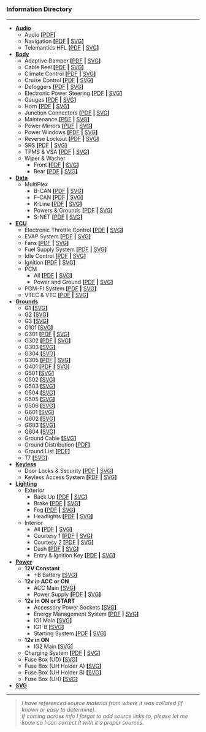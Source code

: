 ### Information Directory ###
---
* **[Audio](Audio)**
  * Audio **[**[PDF](Audio/Audio.pdf)**]**
  * Navigation **[**[PDF](Audio/Navigation.pdf) **|** [SVG](Audio/Navigation.svg)**]**
  * Telemantics HFL **[**[PDF](Audio/Telemantics%20HFL.pdf) **|** [SVG](Audio/Telemantics%20HFL.svg)**]**
* **[Body](Body)**
  * Adaptive Damper **[**[PDF](Body/Adaptive%20Damper.pdf) **|** [SVG](Body/Adaptive%20Damper.svg)**]**
  * Cable Reel **[**[PDF](Body/Cable%20Reel%20(Clock%20Spring).pdf) **|** [SVG](Body/Cable%20Reel%20(Clock%20Spring).svg)**]**
  * Climate Control **[**[PDF](Body/Climate%20Control.pdf) **|** [SVG](Body/Climate%20Control.svg)**]**
  * Cruise Control **[**[PDF](Body/Cruise%20Control.pdf) **|** [SVG](Body/Cruise%20Control.svg)**]**
  * Defoggers **[**[PDF](Body/Defoggers.pdf) **|** [SVG](Body/Defoggers.pdf)**]**
  * Electronic Power Steering **[**[PDF](Body/Electronic%20Power%20Steering.pdf) **|** [SVG](Body/Electronic%20Power%20Steering.svg)**]**
  * Gauges **[**[PDF](Body/Gauges.pdf) **|** [SVG](Body/Gauges.svg)**]**
  * Horn **[**[PDF](Body/Horn.pdf) **|** [SVG](Body/Horn.svg)**]**
  * Junction Connectors **[**[PDF](Body/Junction%20Connectors.pdf) **|** [SVG](Body/Junction%20Connectors.svg)**]**
  * Maintenance **[**[PDF](Body/Maintenance.pdf) **|** [SVG](Body/Maintenance.svg)**]**
  * Power Mirrors **[**[PDF](Body/Power%20Mirrors.pdf) **|** [SVG](Body/Power%20Mirrors.svg)**]**
  * Power Windows **[**[PDF](Body/Power%20Windows.pdf) **|** [SVG](Body/Power%20Windows.svg)**]**
  * Reverse Lockout **[**[PDF](Body/Reverse%20Lockout.pdf) **|** [SVG](Body/Reverse%20Lockout.svg)**]**
  * SRS **[**[PDF](Body/SRS.pdf) **|** [SVG](Body/SRS.svg)**]**
  * TPMS & VSA **[**[PDF](Body/TPMS%20%26%20VSA.pdf) **|** [SVG](Body/TPMS%20%26%20VSA.svg)**]**
  * Wiper & Washer
    * Front **[**[PDF](Body/Wiper%20%26%20Washer%20(Front).pdf) **|** [SVG](Body/Wiper%20%26%20Washer%20(Front).svg)**]**
    * Rear **[**[PDF](Body/Wiper%20%26%20Washer%20(Rear).pdf) **|** [SVG](Body/Wiper%20%26%20Washer%20(Rear).svg)**]**
* **[Data](Data)**
  * MultiPlex
    * B-CAN **[**[PDF](Data/MultiPlex%20B-CAN.pdf) **|** [SVG](Data/MultiPlex%20B-CAN.svg)**]**
    * F-CAN **[**[PDF](Data/MultiPlex%20F-CAN.pdf) **|** [SVG](Data/MultiPlex%20F-CAN.svg)**]**
    * K-Line **[**[PDF](Data/MultiPlex%20K-Line.pdf) **|** [SVG](Data/MultiPlex%20K-Line.svg)**]**
    * Powers & Grounds **[**[PDF](Data/MultiPlex%20Powers%20%26%20Grounds.pdf) **|** [SVG](Data/MultiPlex%20Powers%20%26%20Grounds.svg)**]**
    * S-NET **[**[PDF](Data/MultiPlex%20S-NET.pdf) **|** [SVG](Data/MultiPlex%20S-NET.svg)**]**
* **[ECU](ECU)**
  * Electronic Throttle Control **[**[PDF](ECU/Electronic%20Throttle%20Control.pdf) **|** [SVG](ECU/Electronic%20Throttle%20Control.svg)**]**
  * EVAP System **[**[PDF](ECU/EVAP%20System.pdf) **|** [SVG](ECU/EVAP%20System.svg)**]**
  * Fans **[**[PDF](ECU/Fans.pdf) **|** [SVG](ECU/Fans.svg)**]**
  * Fuel Supply System **[**[PDF](ECU/Fuel%20Supply%20System.pdf) **|** [SVG](ECU/Fuel%20Supply%20System.svg)**]**
  * Idle Control **[**[PDF](ECU/Idle%20Control.pdf) **|** [SVG](ECU/Idle%20Control.svg)**]**
  * Ignition **[**[PDF](ECU/Ignition.pdf) **|** [SVG](ECU/Ignition.svg)**]**
  * PCM
    * All **[**[PDF](ECU/PCM%20(All).pdf) **|** [SVG](ECU/PCM%20(All).svg)**]**
    * Power and Ground **[**[PDF](ECU/PCM%20Power%20%26%20Ground.pdf) **|** [SVG](ECU/PCM%20Power%20%26%20Ground.svg)**]**
  * PGM-FI System **[**[PDF](ECU/PGM-FI%20System.pdf) **|** [SVG](ECU/PGM-FI%20System.svg)**]**
  * VTEC & VTC **[**[PDF](ECU/VTEC%20%26%20VTC.pdf) **|** [SVG](ECU/VTEC%20%26%20VTC.svg)**]**
* **[Grounds](Grounds)**
  * G1 **[**[SVG](Grounds/G1.svg)**]**
  * G2 **[**[SVG](Grounds/G2.svg)**]**
  * G3 **[**[SVG](Grounds/G3.svg)**]**
  * G101 **[**[SVG](Grounds/G101.svg)**]**
  * G301 **[**[PDF](Grounds/G301.pdf) **|** [SVG](Grounds/G301.svg)**]**
  * G302 **[**[PDF](Grounds/G302.pdf) **|** [SVG](Grounds/G302.svg)**]**
  * G303 **[**[SVG](Grounds/G303.svg)**]**
  * G304 **[**[SVG](Grounds/G304.svg)**]**
  * G305 **[**[PDF](Grounds/G305.pdf) **|** [SVG](Grounds/G305.svg)**]**
  * G401 **[**[PDF](Grounds/G401.pdf) **|** [SVG](Grounds/G401.svg)**]**
  * G501 **[**[SVG](Grounds/G501.svg)**]**
  * G502 **[**[SVG](Grounds/G502.svg)**]**
  * G503 **[**[SVG](Grounds/G503.svg)**]**
  * G504 **[**[SVG](Grounds/G504.svg)**]**
  * G505 **[**[SVG](Grounds/G505.svg)**]**
  * G506 **[**[SVG](Grounds/G506.svg)**]**
  * G601 **[**[SVG](Grounds/G601.svg)**]**
  * G602 **[**[SVG](Grounds/G602.svg)**]**
  * G603 **[**[SVG](Grounds/G603.svg)**]**
  * G604 **[**[SVG](Grounds/G604.svg)**]**
  * Ground Cable **[**[SVG](Grounds/Ground%20Cable.svg)**]**
  * Ground Distribution **[**[PDF](Grounds/Ground%20Distribution.pdf)**]**
  * Ground List **[**[PDF](Grounds/Ground%20List.pdf)**]**
  * T7 **[**[SVG](Grounds/T7.svg)**]**  
* **[Keyless](Keyless)**
  * Door Locks & Security **[**[PDF](Keyless/Door%20Locks%20%26%20Security.pdf) **|** [SVG](Keyless/Door%20Locks%20%26%20Security.svg)**]**
  * Keyless Access System **[**[PDF](Keyless/Keyless%20Access%20System.pdf) **|** [SVG](Keyless/Keyless%20Access%20System.svg)**]**
* **[Lighting](Lighting)**
  * Exterior
    * Back Up **[**[PDF](Lighting/(Exterior)%20Back%20Up.pdf) **|** [SVG](Lighting/(Exterior)%20Back%20Up.svg)**]**
    * Brake **[**[PDF](Lighting/(Exterior)%20Brake.pdf) **|** [SVG](Lighting/(Exterior)%20Brake.svg)**]**
    * Fog **[**[PDF](Lighting/(Exterior)%20Fog.pdf) **|** [SVG](Lighting/(Exterior)%20Fog.svg)**]**
    * Headlights **[**[PDF](Lighting/(Exterior)%20Headlights.pdf) **|** [SVG](Lighting/(Exterior)%20Headlights.svg)**]**
  * Interior
    * All **[**[PDF](Lighting/(Interior)%20All.pdf) **|** [SVG](Lighting/(Interior)%20All.svg)**]**
    * Courtesy 1 **[**[PDF](Lighting/(Interior)%20Courtesy%201.pdf) **|** [SVG](Lighting/(Interior)%20Courtesy%201.svg)**]**
    * Courtesy 2 **[**[PDF](Lighting/(Interior)%20Courtesy%202.pdf) **|** [SVG](Lighting/(Interior)%20Courtesy%202.svg)**]**
    * Dash **[**[PDF](Lighting/(Interior)%20Dash.pdf) **|** [SVG](Lighting/(Interior)%20Dash.svg)**]**
    * Entry & Ignition Key **[**[PDF](Lighting/(Interior)%20Entry%20%26%20Ignition%20Key.pdf) **|** [SVG](Lighting/(Interior)%20Entry%20%26%20Ignition%20Key.svg)**]**
* **[Power](Power)**
  * **12V Constant**
    * +B Battery **[**[SVG](Power/%2BB%20Battery%20(12v%20Constant).svg)**]**
  * **12v in ACC or ON**
    * ACC Main **[**[SVG](Power/ACC%20Main%20(12v%20in%20ACC%20or%20ON).svg)**]**
    * Power Supply **[**[PDF](Power/Power%20Supply.pdf) **|** [SVG](Power/Power%20Supply.svg)**]**
  * **12v in ON or START**
    * Accessory Power Sockets **[**[SVG](Power/Accessory%20Power%20Sockets.svg)**]**
    * Energy Management System **[**[PDF](Power/Energy%20Management%20System.pdf) **|** [SVG](Power/Energy%20Management%20System.svg)**]**
    * IG1 Main **[**[SVG](Power/IG1%20Main%20(12v%20in%20ON%20or%20START).svg)**]**
    * IG1-B **[**[SVG](Power/IG1-B%20(12v%20in%20ON%20or%20START).svg)**]**
    * Starting System **[**[PDF](Power/Starting%20System.pdf) **|** [SVG](Power/Starting%20System.svg)**]**
  * **12v in ON**
    * IG2 Main **[**[SVG](Power/IG2%20Main%20(12v%20in%20ON).svg)**]**
  * Charging System **[**[PDF](Power/Charging%20System.pdf) **|** [SVG](Power/Charging%20System.svg)**]**
  * Fuse Box (UD) **[**[SVG](Power/Fuse%20Box%20(UD).svg)**]**
  * Fuse Box (UH Holder A) **[**[SVG](Power/Fuse%20Box%20(UH%20Holder%20A).svg)**]**
  * Fuse Box (UH Holder B) **[**[SVG](Power/Fuse%20Box%20(UH%20Holder%20B).svg)**]**
  * Fuse Box (UH) **[**[SVG](Power/Fuse%20Box%20(UH).svg)**]**
* **[SVG](SVG)**
---
> _I have referenced source material from where it was collated (if known or easy to determine). <br>If coming across info I forgot to add source links to, please let me know so I can correct it with it's proper sources._   
